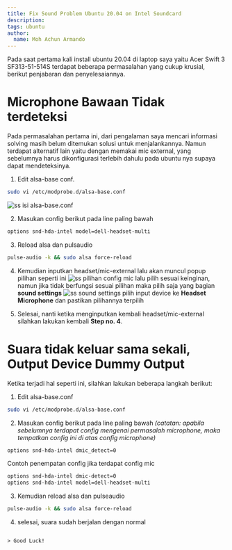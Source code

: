 ```yaml
---
title: Fix Sound Problem Ubuntu 20.04 on Intel Soundcard
description:
tags: ubuntu
author:
  name: Moh Achun Armando
---
```


Pada saat pertama kali install ubuntu 20.04 di laptop saya yaitu Acer Swift 3 SF313-51-514S terdapat beberapa permasalahan yang cukup krusial, berikut penjabaran dan penyelesaiannya.

# Microphone Bawaan Tidak terdeteksi

Pada permasalahan pertama ini, dari pengalaman saya mencari informasi solving masih belum ditemukan solusi untuk menjalankannya. Namun terdapat alternatif lain yaitu dengan memakai mic external, yang sebelumnya harus dikonfigurasi terlebih dahulu pada ubuntu nya supaya dapat mendeteksinya.

1. Edit alsa-base conf.
```sh
sudo vi /etc/modprobe.d/alsa-base.conf
```
![ss isi alsa-base.conf](../img/ss-alsa-conf.jpg)

2. Masukan config berikut pada line paling bawah

```sh
options snd-hda-intel model=dell-headset-multi
```

3. Reload alsa dan pulsaudio

```sh
pulse-audio -k && sudo alsa force-reload
```

4. Kemudian inputkan headset/mic-external lalu akan muncul popup pilihan seperti ini
![ss pilihan config mic](../img/ss-pilihan-config-mig.jpg)
lalu pilih sesuai keinginan, namun jika tidak berfungsi sesuai pilihan maka pilih saja yang bagian **sound settings**
![ss sound settings](../img/ss-sound-setting.jpg)
pilih input device ke **Headset Microphone** dan pastikan pilihannya terpilih 

5. Selesai, nanti ketika menginputkan kembali headset/mic-external silahkan lakukan kembali **Step no. 4**.

# Suara tidak keluar sama sekali, Output Device **Dummy Output**

Ketika terjadi hal seperti ini, silahkan lakukan beberapa langkah berikut:
1. Edit alsa-base.conf
```sh
sudo vi /etc/modprobe.d/alsa-base.conf
```

2. Masukan config berikut pada line paling bawah
*(catatan: apabila sebelumnya terdapat config mengenai permasalah microphone, maka tempatkan config ini di atas config microphone)*
```sh
options snd-hda-intel dmic_detect=0
```
Contoh penempatan config jika terdapat config mic
```sh
options snd-hda-intel dmic-detect=0
options snd-hda-intel model=dell-headset-multi
```

3. Kemudian reload alsa dan pulseaudio
```sh
pulse-audio -k && sudo alsa force-reload
```

4. selesai, suara sudah berjalan dengan normal

```

> Good Luck!
